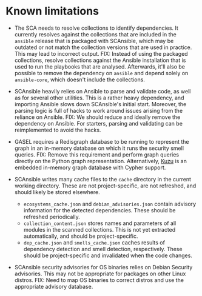 # Known limitations

- The SCA needs to resolve collections to identify dependencies.
  It currently resolves against the collections that are included in the `ansible`
  release that is packaged with SCAnsible, which may be outdated or not match
  the collection versions that are used in practice. This may lead to incorrect
  output.
  FIX: Instead of using the packaged collections, resolve collections against
  the Ansible installation that is used to run the playbooks that are analysed.
  Afterwards, it'll also be possible to remove the dependency on `ansible` and
  depend solely on `ansible-core`, which doesn't include the collections.

- SCAnsible heavily relies on Ansible to parse and validate code, as well as for
  several other utilities. This is a rather heavy dependency, and importing Ansible
  slows down SCAnsible's initial start. Moreover, the parsing logic is full of hacks
  to work around issues arising from the reliance on Ansible.
  FIX: We should reduce and ideally remove the dependency on Ansible. For starters,
  parsing and validating can be reimplemented to avoid the hacks.

- GASEL requires a Redisgraph database to be running to represent the graph in an
  in-memory database on which it runs the security smell queries.
  FIX: Remove this requirement and perform graph queries directly on the Python
  graph representation.
  Alternatively, [Kuzu](https://docs.kuzudb.com/) is an embedded in-memory graph database with Cypher support.

- SCAnsible writes many cache files to the `cache` directory in the current working
  directory. These are not project-specific, are not refreshed, and should likely be
  stored elsewhere.

  - `ecosystems_cache.json` and `debian_advisories.json` contain advisory information
    for the detected dependencies. These should be refreshed periodically.
  - `collection_content.json` stores names and parameters of all modules in the
    scanned collections. This is not yet extracted automatically, and should be project-specific.
  - `dep_cache.json` and `smells_cache.json` caches results of dependency detection
    and smell detection, respectively. These should be project-specific and invalidated
    when the code changes.

- SCAnsible security advisories for OS binaries relies on Debian Security advisories.
  This may not be appropriate for packages on other Linux distros.
  FIX: Need to map OS binaries to correct distros and use the appropriate
  advisory database.
